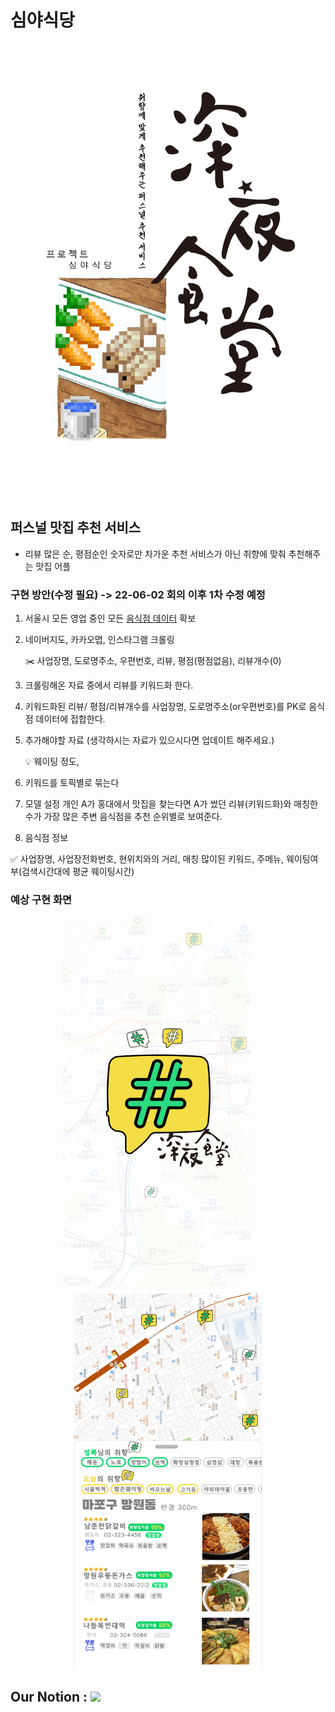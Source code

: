 # 심야식당

<p align='center'>
    <img src="./asset/logo.ico/프로젝트_심야식당.jpg">
</p>

## 퍼스널 맛집 추천 서비스

- 리뷰 많은 순, 평점순인 숫자로만 차가운 추천 서비스가 아닌 취향에 맞춰 추천해주는 맛집 어플

### 구현 방안(수정 필요) -> 22-06-02 회의 이후 1차 수정 예정

1. 서울시 모든 영업 중인 모든 [음식점 데이터](http://data.seoul.go.kr/dataList/OA-16094/A/1/datasetView.do) 확보
2. 네이버지도, 카카오맵, 인스타그램 크롤링
    
    <aside>
    ✂️ 사업장명, 도로명주소, 우편번호, 리뷰, 평점(평점없음), 리뷰개수(0)
    
    </aside>
    
3. 크롤링해온 자료 중에서 리뷰를 키워드화 한다.
4. 키워드화된 리뷰/ 평점/리뷰개수를 사업장명, 도로명주소(or우편번호)를 PK로 음식점 데이터에 접합한다.
5.  추가해야할 자료
(생각하시는 자료가 있으시다면 업데이트 해주세요.)
    
    <aside>
    💡 웨이팅 정도,
    
    </aside>
    
6. 키워드를 토픽별로 묶는다
7. 모델 설정
개인 A가 홍대에서 맛집을 찾는다면 A가 썼던 리뷰(키워드화)와 매칭한 수가 가장 많은 주변 음식점을 추천 순위별로 보여준다.
8. 음식점 정보

<aside>
✅ 사업장명, 사업장전화번호, 현위치와의 거리, 매칭 많이된 키워드, 주메뉴, 웨이팅여부(검색시간대에 평균 웨이팅시간)
</aside>

### 예상 구현 화면
<p align='center'>
    <img src="./asset/logo.ico/로고화면_심야식당.png" width="300" height="600">
    &nbsp;&nbsp;&nbsp;&nbsp;&nbsp;&nbsp;&nbsp;&nbsp;
    <img src="./asset/logo.ico/구현화면_심야식당.png" width="300" height="600">
</p>

## Our Notion : <a href="https://habitual-nail-f6c.notion.site/68ca5c4f895c415f9dbf818e82bcf39b?v=c1d3ca505cad4cb1b6de7ef3bfe676a3"><img src="https://img.shields.io/badge/Notion-000000?logo=Notion&logoColor=white"/></a>
